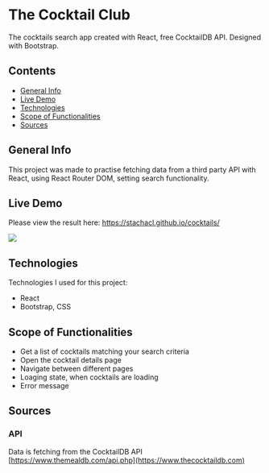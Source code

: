 # The Cocktail Club

The cocktails search app created with React, free CocktailDB API. 
Designed with Bootstrap.

## Contents
* [General Info](#general-info)
* [Live Demo](#live-demo)
* [Technologies](#technologies)
* [Scope of Functionalities](#scope-of-functionalities)
* [Sources](#sources)

## General Info
This project was made to practise fetching data from a third party API with React, using React Router DOM, setting search functionality.

## Live Demo
Please view the result here:
https://stachacl.github.io/cocktails/

<img src="https://ik.imagekit.io/stcl/github/Screen_Shot_cocktails_J6klTqg61.png?ik-sdk-version=javascript-1.4.3&updatedAt=1664511476112">

## Technologies
Technologies I used for this project:
- React 
- Bootstrap, CSS


## Scope of Functionalities
- Get a list of cocktails matching your search criteria
- Open the cocktail details page
- Navigate between different pages
- Loaging state, when cocktails are loading
- Error message

## Sources

### API 
Data is fetching from the CocktailDB API [https://www.themealdb.com/api.php](https://www.thecocktaildb.com)



